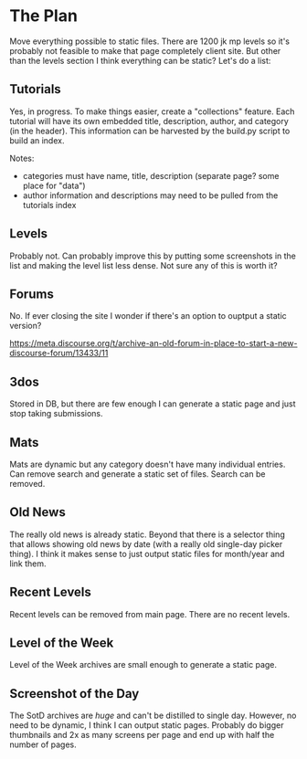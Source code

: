 # The Plan

Move everything possible to static files.  There are 1200 jk mp levels so it's 
probably not feasible to make that page completely client site.  But other than 
the levels section I think everything can be static?  Let's do a list:

## Tutorials

Yes, in progress.  To make things easier, create a "collections" feature.  Each 
tutorial will have its own embedded title, description, author, and category 
(in the header).  This information can be harvested by the build.py script to 
build an index.

Notes:

* categories must have name, title, description (separate page? some place for 
  "data")
* author information and descriptions may need to be pulled from the tutorials 
  index

## Levels

Probably not.  Can probably improve this by putting some screenshots in the 
list and making the level list less dense.  Not sure any of this is worth it?

## Forums

No.  If ever closing the site I wonder if there's an option to ouptput a static 
version?

https://meta.discourse.org/t/archive-an-old-forum-in-place-to-start-a-new-discourse-forum/13433/11

## 3dos

Stored in DB, but there are few enough I can generate a static page and just 
stop taking submissions.

## Mats

Mats are dynamic but any category doesn't have many individual entries.  Can 
remove search and generate a static set of files.  Search can be removed.

## Old News

The really old news is already static.  Beyond that there is a selector thing 
that allows showing old news by date (with a really old single-day picker 
thing).  I think it makes sense to just output static files for month/year and 
link them.

## Recent Levels

Recent levels can be removed from main page.  There are no recent levels.

## Level of the Week

Level of the Week archives are small enough to generate a static page.

## Screenshot of the Day

The SotD archives are _huge_ and can't be distilled to single day.  However, no 
need to be dynamic, I think I can output static pages.  Probably do bigger 
thumbnails and 2x as many screens per page and end up with half the number of 
pages.


